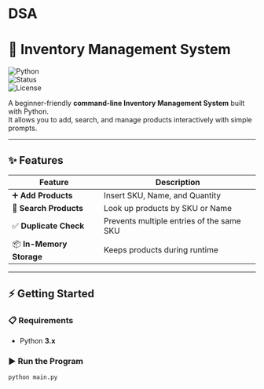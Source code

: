 # DSA

# 🛒 Inventory Management System  

![Python](https://img.shields.io/badge/Python-3.x-blue?logo=python)  
![Status](https://img.shields.io/badge/Status-Active-success)  
![License](https://img.shields.io/badge/License-MIT-green)  

A beginner-friendly **command-line Inventory Management System** built with Python.  
It allows you to add, search, and manage products interactively with simple prompts.  

---

## ✨ Features  

| Feature | Description |
|---------|-------------|
| ➕ **Add Products** | Insert SKU, Name, and Quantity |
| 🔎 **Search Products** | Look up products by SKU or Name |
| ✅ **Duplicate Check** | Prevents multiple entries of the same SKU |
| 📦 **In-Memory Storage** | Keeps products during runtime |

---

## ⚡ Getting Started  

### 📋 Requirements  
- Python **3.x**  

### ▶️ Run the Program  
```bash
python main.py
